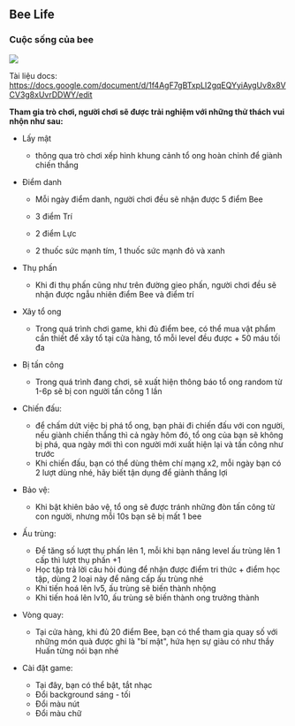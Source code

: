 ## Bee Life
### Cuộc sống của bee
<img src="https://i.ibb.co/WGf1pjw/Screen-Shot-2024-03-21-at-07-45-17.png">

Tài liệu docs: https://docs.google.com/document/d/1f4AgF7gBTxpLI2gqEQYyiAygUv8x8VCV3g8xUvrDDWY/edit

**Tham gia trò chơi, người chơi sẽ được trải nghiệm với những thử thách vui nhộn như sau:**

- Lấy mật
  
  - thông qua trò chơi xếp hình khung cảnh tổ ong hoàn chỉnh để giành chiến thắng
 
- Điểm danh
  
  - Mỗi ngày điểm danh, người chơi đều sẽ nhận được 5 điểm Bee
  
  - 3 điểm Trí

  - 2 điểm Lực
 
  - 2 thuốc sức mạnh tím, 1 thuốc sức mạnh đỏ và xanh

- Thụ phấn

  - Khi đi thụ phấn cũng như trên đường gieo phấn, người chơi đều sẽ nhận được ngẫu nhiên điểm Bee và điểm trí 

- Xây tổ ong

  - Trong quá trình chơi game, khi đủ điểm bee, có thể mua vật phẩm cần thiết để xây tổ tại cửa hàng, tổ mỗi level đều được + 50 máu tối đa

- Bị tấn công

  - Trong quá trình đang chơi, sẽ xuất hiện thông báo tổ ong random từ 1-6p sẽ bị con người tấn công 1 lần

- Chiến đấu:

  - để chấm dứt việc bị phá tổ ong, bạn phải đi chiến đấu với con người, nếu giành chiến thắng thì cả ngày hôm đó, tổ ong của bạn sẽ không bị phá, qua ngày mới thì con người mới xuất hiện lại và tấn công như trước
  - Khi chiến đấu, bạn có thể dùng thêm chí mạng x2, mỗi ngày bạn có 2 lượt dùng nhé, hãy biết tận dụng để giành thắng lợi

- Bảo vệ:

  - Khi bật khiên bảo vệ, tổ ong sẽ được tránh những đòn tấn công từ con người, nhưng mỗi 10s bạn sẽ bị mất 1 bee

- Ấu trùng:

  - Để tăng số lượt thụ phấn lên 1, mỗi khi bạn nâng level ấu trùng lên 1 cấp thì lượt thụ phấn +1
  - Học tập trả lời câu hỏi đúng để nhận được điểm tri thức + điểm học tập, dùng 2 loại này để nâng cấp ấu trùng nhé
  - Khi tiến hoá lên lv5, ấu trùng sẽ biến thành nhộng
  - Khi tiến hoá lên lv10, ấu trùng sẽ biến thành ong trưởng thành

- Vòng quay:

  - Tại cửa hàng, khi đủ 20 điểm Bee, bạn có thể tham gia quay số với những món quà được ghi là "bí mật", hứa hẹn sự giàu có như thầy Huấn từng nói bạn nhé

- Cài đặt game: 

  - Tại đây, bạn có thể bật, tắt nhạc
  - Đổi background sáng - tối
  - Đổi màu nút
  - Đổi màu chữ
  

